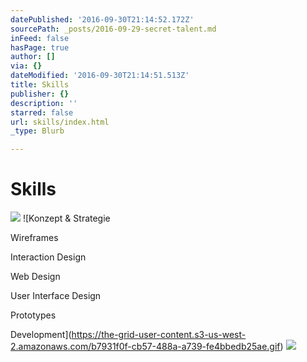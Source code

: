 ```yaml
---
datePublished: '2016-09-30T21:14:52.172Z'
sourcePath: _posts/2016-09-29-secret-talent.md
inFeed: false
hasPage: true
author: []
via: {}
dateModified: '2016-09-30T21:14:51.513Z'
title: Skills
publisher: {}
description: ''
starred: false
url: skills/index.html
_type: Blurb

---
```

# Skills
![](https://the-grid-user-content.s3-us-west-2.amazonaws.com/992de5be-a755-4866-93cd-316a4ccb00e6.gif)
![Konzept & Strategie

Wireframes

Interaction Design

Web Design

User Interface Design

Prototypes

Development](https://the-grid-user-content.s3-us-west-2.amazonaws.com/b7931f0f-cb57-488a-a739-fe4bbedb25ae.gif)
![](https://the-grid-user-content.s3-us-west-2.amazonaws.com/9b54ac8d-835f-4319-b275-cfd0e39d1b82.gif)
